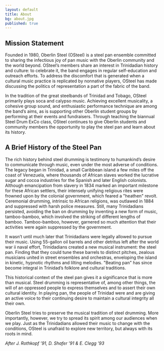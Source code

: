 ```yaml
---
layout: default
title: About
bg: about.jpg
published: true
---
```


## Mission Statement

Founded in 1980, Oberlin Steel (OSteel) is a steel pan ensemble committed to sharing the infectious joy of pan music with the Oberlin community and the world beyond. OSteel’s members share an interest in Trinidadian history and culture: to celebrate it, the band engages in regular self-education and outreach efforts. To address the discomfort that is generated when a cultural music practice is replicated by nonnative players, OSteel has made discussing the politics of representation a part of the fabric of the band.

In the tradition of the great steelbands of Trinidad and Tobago, OSteel primarily plays soca and calypso music. Achieving excellent musicality, a cohesive group sound, and enthusiastic performance technique are among the band’s aims, as is supporting other Oberlin student groups by performing at their events and fundraisers. Through teaching the biannual Steel Drum ExCo class, OSteel continues to give Oberlin students and community members the opportunity to play the steel pan and learn about its history.


## A Brief History of the Steel Pan

The rich history behind steel drumming is testimony to humankind’s desire to communicate through music, even under the most adverse of conditions. The legacy began in Trinidad, a small Caribbean island a few miles off the coast of Venezuela, where thousands of African slaves worked the lucrative sugar and cocoa industries for the Spanish and later English colonists. Although emancipation from slavery in 1834 marked an important milestone for these African settlers, their intensely unifying religious rites were frowned upon by the colonial government, which feared a "heathen" revolt. Ceremonial drumming, intrinsic to African religions, was outlawed in 1884 and suppressed with harsh police measures. Still, many Trinidadians persisted, avoiding the ban on drumming by inventing a new form of music, tamboo-bamboo, which involved the striking of different lengths of bamboo. Tamboo-bamboo, however, garnered so much attention that their activities were again suppressed by the government.

It wasn’t until much later that Trinidadians were legally allowed to pursue their music. Using 55-gallon oil barrels and other detritus left after the world war ii naval effort, Trinidadians created a new musical instrument: the steel pan. Finding that they could tune these barrels to distinct pitches, zealous musicians united in street ensembles and orchestras, enveloping the island in kinetic, hypnotic rhythms and lilting melodies. "Beating pan" has since become integral in Trinidad’s folklore and cultural traditions.

This historical context of the steel pan gives it a significance that is more than musical. Steel drumming is representative of, among other things, the will of an oppressed people to express themselves and to assert their own cultural identity. In playing pan, the people of Trinidad were and are giving an active voice to their continuing desire to maintain a cultural integrity all their own.

Oberlin Steel tries to preserve the musical tradition of steel drumming. More importantly, however, we try to spread its spirit among our audiences when we play. Just as the Trinidadians allowed their music to change with the conditions, OSteel is unafraid to explore new territory, but always with its roots in mind.

*After J. Rothkopf ’91, D. Shafer ’91 & E. Clegg ’93*